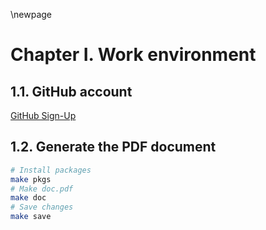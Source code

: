 \newpage

# Chapter I. Work environment

## 1.1. GitHub account

[GitHub Sign-Up](https://github.com/signup)

## 1.2. Generate the PDF document

```bash
# Install packages
make pkgs
# Make doc.pdf
make doc
# Save changes
make save
```
